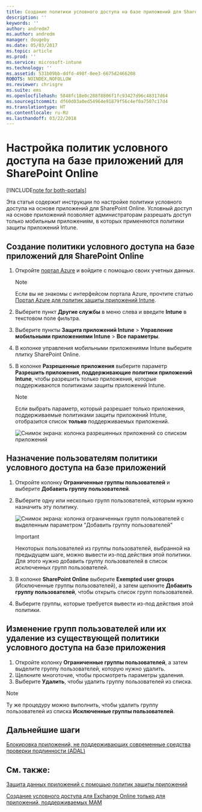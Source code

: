 ```yaml
---
title: Создание политики условного доступа на базе приложений для SharePoint Online
description: ''
keywords: ''
author: andredm7
ms.author: andredm
manager: dougeby
ms.date: 05/03/2017
ms.topic: article
ms.prod: ''
ms.service: microsoft-intune
ms.technology: ''
ms.assetid: 531b09bb-ddfd-498f-8ee3-6675d2466208
ROBOTS: NOINDEX,NOFOLLOW
ms.reviewer: chrisgre
ms.suite: ems
ms.openlocfilehash: 5848fc18e0c288f8806f1fc93427d96c48317d64
ms.sourcegitcommit: df60d03a0ed54964e91879f56c4ef0a7507c17d4
ms.translationtype: HT
ms.contentlocale: ru-RU
ms.lasthandoff: 03/22/2018
---
```

# <a name="set-up-app-based-conditional-access-ca-policies-for-sharepoint-online"></a>Настройка политик условного доступа на базе приложений для SharePoint Online

[!INCLUDE[note for both-portals](../includes/note-for-both-portals.md)]

Эта статья содержит инструкции по настройке политики условного доступа на основе приложений для SharePoint Online. Условный доступ на основе приложений позволяет администраторам разрешать доступ только мобильным приложениям, в которых применяются политики защиты приложений Intune.

## <a name="to-create-the-app-based-ca-policy-for-sharepoint-online"></a>Создание политики условного доступа на базе приложений для SharePoint Online

1. Откройте [портал Azure](https://portal.azure.com) и войдите с помощью своих учетных данных.

    > [!NOTE]
    > Если вы не знакомы с интерфейсом портала Azure, прочтите статью [Портал Azure для политик защиты приложений Intune](azure-portal-for-microsoft-intune-mam-policies.md).

2. Выберите пункт **Другие службы** в меню слева и введите **Intune** в текстовом поле фильтра.

3. Выберите пункты **Защита приложений Intune** > **Управление мобильными приложениями Intune** > **Все параметры**.

4. В колонке управления мобильными приложениями Intune выберите плитку SharePoint Online.

5. В колонке **Разрешенные приложения** выберите параметр **Разрешить приложения, поддерживающие политики приложений Intune**, чтобы разрешить только приложения, которые поддерживаются политиками защиты приложений Intune.

    > [!NOTE] 
    > Если выбрать параметр, который разрешает только приложения, поддерживаемые политиками защиты приложений Intune, отобразится список **только** поддерживаемых приложений.

    ![Снимок экрана: колонка разрешенных приложений со списком приложений](../media/mam-ca-spo-allowed-apps.png)

## <a name="to-assign-app-based-ca-policies-to-your-users"></a>Назначение пользователям политики условного доступа на базе приложений

1. Откройте колонку **Ограниченные группы пользователей** и выберите **Добавить группу пользователей**.

2. Выберите одну или несколько групп пользователей, которым нужно назначить эту политику.

    ![Снимок экрана: колонка ограниченных групп пользователей с выделенным параметром "Добавить группу пользователей"](../media/mam-ca-spo-restricted-groups.png)

    > [!IMPORTANT] 
    > Некоторых пользователей из группы пользователей, выбранной на предыдущем шаге, можно вывести из-под действия этой политики. Для этого нужно добавить группу пользователей в список исключенных групп пользователей. 

3. В колонке **SharePoint Online** выберите **Exempted user groups** (Исключенные группы пользователей), а затем щелкните **Добавить группу пользователей**, чтобы открыть список групп пользователей.

4. Выберите группы, которые требуется вывести из-под действия этой политики.  

## <a name="to-modify-or-delete-user-groups-from-an-existing-app-based-ca-policy"></a>Изменение групп пользователей или их удаление из существующей политики условного доступа на базе приложения

1. Откройте колонку **Ограниченные группы пользователей**, а затем выделите группу пользователей, которую нужно удалить.
2. Щелкните многоточие, чтобы просмотреть параметры удаления.
3. Выберите **Удалить**, чтобы удалить группу пользователей из списка.

> [!NOTE] 
> Ту же процедуру можно выполнить, чтобы удалить группу пользователей из списка **Исключенные группы пользователей**.

## <a name="next-steps"></a>Дальнейшие шаги

[Блокировка приложений, не поддерживающих современные средства проверки подлинности (ADAL)](block-apps-with-no-modern-authentication.md)

## <a name="see-also"></a>См. также:

[Защита данных приложений с помощью политик защиты приложений](protect-app-data-using-mobile-app-management-policies-with-microsoft-intune.md)

[Создание условного доступа для Exchange Online только для приложений, поддерживаемых MAM](mam-ca-for-exchange-online.md)
